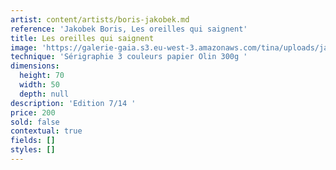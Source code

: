 ```yaml
---
artist: content/artists/boris-jakobek.md
reference: 'Jakobek Boris, Les oreilles qui saignent'
title: Les oreilles qui saignent
image: 'https://galerie-gaia.s3.eu-west-3.amazonaws.com/tina/uploads/jakobek-boris/les-oreilles-qui-saignent-714.jpg'
technique: 'Sérigraphie 3 couleurs papier Olin 300g '
dimensions:
  height: 70
  width: 50
  depth: null
description: 'Edition 7/14 '
price: 200
sold: false
contextual: true
fields: []
styles: []
---
```


